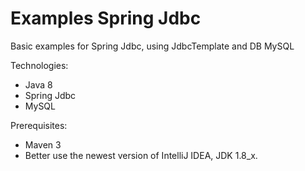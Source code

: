 # Examples Spring Jdbc

Basic examples for Spring Jdbc, using JdbcTemplate and DB MySQL

Technologies:
- Java 8
- Spring Jdbc
- MySQL

Prerequisites:
- Maven 3
- Better use the newest version of IntelliJ IDEA, JDK 1.8_x.
